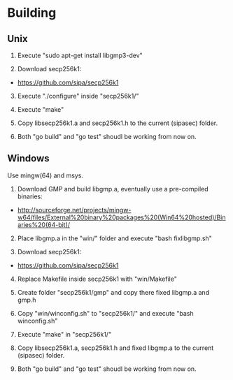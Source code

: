 Building
==============


Unix
--------------

1. Execute "sudo apt-get install libgmp3-dev"

2. Download secp256k1:
 * https://github.com/sipa/secp256k1

3. Execute "./configure" inside "secp256k1/"

4. Execute "make"

5. Copy libsecp256k1.a and secp256k1.h to the current (sipasec) folder.

6. Both "go build" and "go test" shoudl be working from now on.



Windows
--------------

Use mingw(64) and msys.

1. Download GMP and build libgmp.a, eventually use a pre-compiled binaries:
 * http://sourceforge.net/projects/mingw-w64/files/External%20binary%20packages%20(Win64%20hosted)/Binaries%20(64-bit)/

2. Place libgmp.a in the "win/" folder and execute "bash fixlibgmp.sh"

3. Download secp256k1:
 * https://github.com/sipa/secp256k1

4. Replace Makefile inside secp256k1 with "win/Makefile"

5. Create folder "secp256k1/gmp" and copy there fixed libgmp.a and gmp.h

6. Copy "win/winconfig.sh" to "secp256k1/" and execute "bash winconfig.sh"

7. Execute "make" in "secp256k1/"

8. Copy libsecp256k1.a, secp256k1.h and fixed libgmp.a to the current (sipasec) folder.

9. Both "go build" and "go test" shoudl be working from now on.
